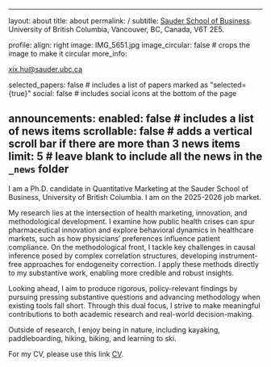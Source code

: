 

---
layout: about
title: about
permalink: /
subtitle: <a href='#'>Sauder School of Business</a>. University of British Columbia, Vancouver, BC, Canada, V6T 2E5.

profile:
  align: right
  image: IMG_5651.jpg
  image_circular: false # crops the image to make it circular
    more_info: 
    <p>xix.hu@sauder.ubc.ca</p>

selected_papers: false # includes a list of papers marked as "selected={true}"
social: false # includes social icons at the bottom of the page

announcements:
  enabled: false # includes a list of news items
  scrollable: false # adds a vertical scroll bar if there are more than 3 news items
  limit: 5 # leave blank to include all the news in the `_news` folder
---

I am a Ph.D. candidate in Quantitative Marketing at the Sauder School of Business, University of British Columbia. I am on the 2025-2026 job market. 

My research lies at the intersection of health marketing, innovation, and methodological development. I examine how public health crises can spur pharmaceutical innovation and explore behavioral dynamics in healthcare markets, such as how physicians’ preferences influence patient compliance. On the methodological front, I tackle key challenges in causal inference posed by complex correlation structures, developing instrument-free approaches for endogeneity correction. I apply these methods directly to my substantive work, enabling more credible and robust insights.

Looking ahead, I aim to produce rigorous, policy-relevant findings by pursuing pressing substantive questions and advancing methodology when existing tools fall short. Through this dual focus, I strive to make meaningful contributions to both academic research and real-world decision-making.

Outside of research, I enjoy being in nature, including kayaking, paddleboarding, hiking, biking, and learning to ski.

For my CV, please use this link [CV](assets/pdf/cv.pdf). 
